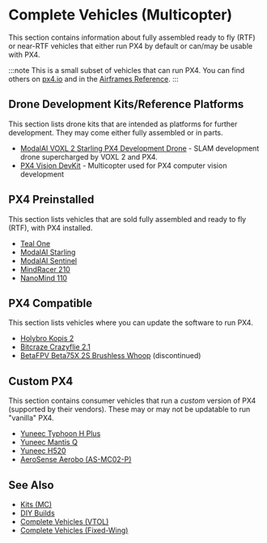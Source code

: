 # Complete Vehicles (Multicopter)

This section contains information about fully assembled ready to fly (RTF) or near-RTF vehicles that either run PX4 by default or can/may be usable with PX4.

:::note
This is a small subset of vehicles that can run PX4.
You can find others on [px4.io](https://px4.io/ecosystem/commercial-systems/) and in the [Airframes Reference](../airframes/airframe_reference.md).
:::

## Drone Development Kits/Reference Platforms

This section lists drone kits that are intended as platforms for further development.
They may come either fully assembled or in parts.

- [ModalAI VOXL 2 Starling PX4 Development Drone](../complete_vehicles_mc/modalai_starling.md) - SLAM development drone supercharged by VOXL 2 and PX4.
- [PX4 Vision DevKit](../complete_vehicles_mc/px4_vision_kit.md) - Multicopter used for PX4 computer vision development

## PX4 Preinstalled

This section lists vehicles that are sold fully assembled and ready to fly (RTF), with PX4 installed.

- [Teal One](https://tealdrones.com/teal-one/)
- [ModalAI Starling](../complete_vehicles_mc/modalai_starling.md)
- [ModalAI Sentinel](https://www.modalai.com/sentinel)
- [MindRacer 210](../complete_vehicles_mc/mindracer210.md)
- [NanoMind 110](../complete_vehicles_mc/nanomind110.md)

## PX4 Compatible

This section lists vehicles where you can update the software to run PX4.

- [Holybro Kopis 2](../complete_vehicles_mc/holybro_kopis2.md)
- [Bitcraze Crazyflie 2.1](../complete_vehicles_mc/crazyflie21.md)
- [BetaFPV Beta75X 2S Brushless Whoop](../complete_vehicles_mc/betafpv_beta75x.md) (discontinued)

## Custom PX4

This section contains consumer vehicles that run a _custom_ version of PX4 (supported by their vendors).
These may or may not be updatable to run "vanilla" PX4.

- [Yuneec Typhoon H Plus](https://us.yuneec.com/typhoon-h-plus/)
- [Yuneec Mantis Q](https://px4.io/portfolio/yuneec-mantis-q/)
- [Yuneec H520](https://px4.io/portfolio/yuneec-h520-hexacopter/)
- [AeroSense Aerobo (AS-MC02-P)](https://px4.io/portfolio/aerosense-aerobo/)

## See Also

- [Kits (MC)](../frames_multicopter/kits.md)
- [DIY Builds](../frames_multicopter/diy_builds.md)
- [Complete Vehicles (VTOL)](../complete_vehicles_vtol/README.md)
- [Complete Vehicles (Fixed-Wing)](../complete_vehicles_fw/README.md)
